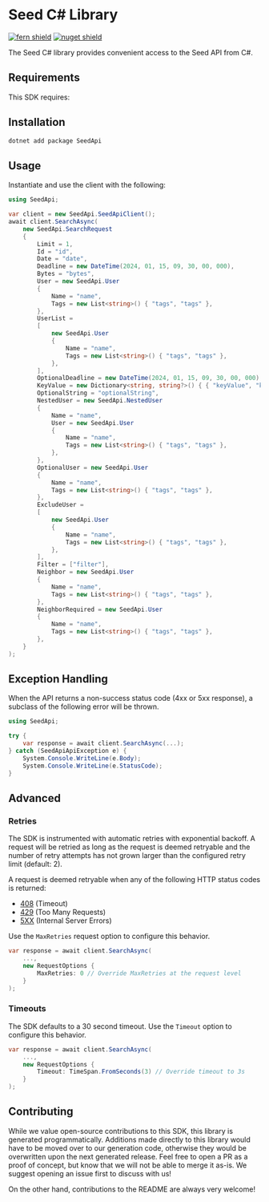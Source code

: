 # Seed C# Library

[![fern shield](https://img.shields.io/badge/%F0%9F%8C%BF-Built%20with%20Fern-brightgreen)](https://buildwithfern.com?utm_source=github&utm_medium=github&utm_campaign=readme&utm_source=Seed%2FC%23)
[![nuget shield](https://img.shields.io/nuget/v/SeedApi)](https://nuget.org/packages/SeedApi)

The Seed C# library provides convenient access to the Seed API from C#.

## Requirements

This SDK requires:

## Installation

```sh
dotnet add package SeedApi
```

## Usage

Instantiate and use the client with the following:

```csharp
using SeedApi;

var client = new SeedApi.SeedApiClient();
await client.SearchAsync(
    new SeedApi.SearchRequest
    {
        Limit = 1,
        Id = "id",
        Date = "date",
        Deadline = new DateTime(2024, 01, 15, 09, 30, 00, 000),
        Bytes = "bytes",
        User = new SeedApi.User
        {
            Name = "name",
            Tags = new List<string>() { "tags", "tags" },
        },
        UserList =
        [
            new SeedApi.User
            {
                Name = "name",
                Tags = new List<string>() { "tags", "tags" },
            },
        ],
        OptionalDeadline = new DateTime(2024, 01, 15, 09, 30, 00, 000),
        KeyValue = new Dictionary<string, string?>() { { "keyValue", "keyValue" } },
        OptionalString = "optionalString",
        NestedUser = new SeedApi.NestedUser
        {
            Name = "name",
            User = new SeedApi.User
            {
                Name = "name",
                Tags = new List<string>() { "tags", "tags" },
            },
        },
        OptionalUser = new SeedApi.User
        {
            Name = "name",
            Tags = new List<string>() { "tags", "tags" },
        },
        ExcludeUser =
        [
            new SeedApi.User
            {
                Name = "name",
                Tags = new List<string>() { "tags", "tags" },
            },
        ],
        Filter = ["filter"],
        Neighbor = new SeedApi.User
        {
            Name = "name",
            Tags = new List<string>() { "tags", "tags" },
        },
        NeighborRequired = new SeedApi.User
        {
            Name = "name",
            Tags = new List<string>() { "tags", "tags" },
        },
    }
);
```

## Exception Handling

When the API returns a non-success status code (4xx or 5xx response), a subclass of the following error
will be thrown.

```csharp
using SeedApi;

try {
    var response = await client.SearchAsync(...);
} catch (SeedApiApiException e) {
    System.Console.WriteLine(e.Body);
    System.Console.WriteLine(e.StatusCode);
}
```

## Advanced

### Retries

The SDK is instrumented with automatic retries with exponential backoff. A request will be retried as long
as the request is deemed retryable and the number of retry attempts has not grown larger than the configured
retry limit (default: 2).

A request is deemed retryable when any of the following HTTP status codes is returned:

- [408](https://developer.mozilla.org/en-US/docs/Web/HTTP/Status/408) (Timeout)
- [429](https://developer.mozilla.org/en-US/docs/Web/HTTP/Status/429) (Too Many Requests)
- [5XX](https://developer.mozilla.org/en-US/docs/Web/HTTP/Status/500) (Internal Server Errors)

Use the `MaxRetries` request option to configure this behavior.

```csharp
var response = await client.SearchAsync(
    ...,
    new RequestOptions {
        MaxRetries: 0 // Override MaxRetries at the request level
    }
);
```

### Timeouts

The SDK defaults to a 30 second timeout. Use the `Timeout` option to configure this behavior.

```csharp
var response = await client.SearchAsync(
    ...,
    new RequestOptions {
        Timeout: TimeSpan.FromSeconds(3) // Override timeout to 3s
    }
);
```

## Contributing

While we value open-source contributions to this SDK, this library is generated programmatically.
Additions made directly to this library would have to be moved over to our generation code,
otherwise they would be overwritten upon the next generated release. Feel free to open a PR as
a proof of concept, but know that we will not be able to merge it as-is. We suggest opening
an issue first to discuss with us!

On the other hand, contributions to the README are always very welcome!